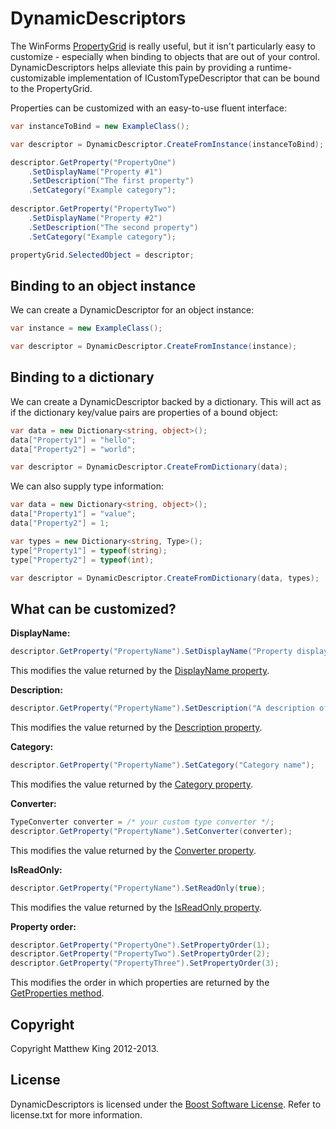 DynamicDescriptors
==================

The WinForms [PropertyGrid](http://msdn.microsoft.com/en-us/library/system.windows.forms.propertygrid.aspx) is really useful, but it isn't particularly easy to customize - especially when binding to objects that are out of your control. DynamicDescriptors helps alleviate this pain by providing a runtime-customizable implementation of ICustomTypeDescriptor that can be bound to the PropertyGrid.

Properties can be customized with an easy-to-use fluent interface:

```csharp
var instanceToBind = new ExampleClass();

var descriptor = DynamicDescriptor.CreateFromInstance(instanceToBind);

descriptor.GetProperty("PropertyOne")
    .SetDisplayName("Property #1")
    .SetDescription("The first property")
    .SetCategory("Example category");
    
descriptor.GetProperty("PropertyTwo")
    .SetDisplayName("Property #2")
    .SetDescription("The second property")
    .SetCategory("Example category");

propertyGrid.SelectedObject = descriptor;
```

Binding to an object instance
-----------------------------

We can create a DynamicDescriptor for an object instance:

```csharp
var instance = new ExampleClass();

var descriptor = DynamicDescriptor.CreateFromInstance(instance);
```

Binding to a dictionary
-----------------------

We can create a DynamicDescriptor backed by a dictionary. This will act as if the dictionary key/value pairs are properties of a bound object:

```csharp
var data = new Dictionary<string, object>();
data["Property1"] = "hello";
data["Property2"] = "world";

var descriptor = DynamicDescriptor.CreateFromDictionary(data);
```

We can also supply type information:

```csharp
var data = new Dictionary<string, object>();
data["Property1"] = "value";
data["Property2"] = 1;

var types = new Dictionary<string, Type>();
type["Property1"] = typeof(string);
type["Property2"] = typeof(int);

var descriptor = DynamicDescriptor.CreateFromDictionary(data, types);
```

What can be customized?
-----------------------

**DisplayName:**
```csharp
descriptor.GetProperty("PropertyName").SetDisplayName("Property display name");
```
This modifies the value returned by the [DisplayName property](http://msdn.microsoft.com/en-us/library/system.componentmodel.memberdescriptor.displayname.aspx).

**Description:**
```csharp
descriptor.GetProperty("PropertyName").SetDescription("A description of the property");
```
This modifies the value returned by the [Description property](http://msdn.microsoft.com/en-us/library/system.componentmodel.memberdescriptor.description.aspx).

**Category:**
```csharp
descriptor.GetProperty("PropertyName").SetCategory("Category name");
```
This modifies the value returned by the [Category property](http://msdn.microsoft.com/en-us/library/system.componentmodel.memberdescriptor.category.aspx).

**Converter:**
```csharp
TypeConverter converter = /* your custom type converter */;
descriptor.GetProperty("PropertyName").SetConverter(converter);
```
This modifies the value returned by the [Converter property](http://msdn.microsoft.com/en-us/library/system.componentmodel.propertydescriptor.converter.aspx).

**IsReadOnly:**
```csharp
descriptor.GetProperty("PropertyName").SetReadOnly(true);
```
This modifies the value returned by the [IsReadOnly property](http://msdn.microsoft.com/en-us/library/system.componentmodel.propertydescriptor.isreadonly.aspx).

**Property order:**
```csharp
descriptor.GetProperty("PropertyOne").SetPropertyOrder(1);
descriptor.GetProperty("PropertyTwo").SetPropertyOrder(2);
descriptor.GetProperty("PropertyThree").SetPropertyOrder(3);
```
This modifies the order in which properties are returned by the [GetProperties method](http://msdn.microsoft.com/en-us/library/hc91c96t.aspx).

Copyright
---------
Copyright Matthew King 2012-2013.

License
-------
DynamicDescriptors is licensed under the [Boost Software License](http://www.boost.org/users/license.html). Refer to license.txt for more information.